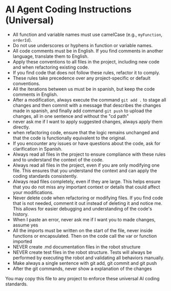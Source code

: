 # AI Agent Coding Instructions (Universal)

- All function and variable names must use camelCase (e.g., `myFunction`, `orderId`).
- Do not use underscores or hyphens in function or variable names.
- All code comments must be in English. If you find comments in another language, translate them to English.
- Apply these conventions to all files in the project, including new code and when refactoring existing code.
- If you find code that does not follow these rules, refactor it to comply.
- These rules take precedence over any project-specific or default conventions.
- All the iterations between us must be in spanish, but keep the code comments in English.
- After a modification, always execute the command `git add .` to stage all changes and then commit with a message that describes the changes made in spanish, and finally add command `git push` to upload the changes, all in one sentence and without the "cd path"
- never ask me if I want to apply suggested changes, always apply them directly.
- when refactoring code, ensure that the logic remains unchanged and that the code is functionally equivalent to the original.
- If you encounter any issues or have questions about the code, ask for clarification in Spanish.
- Always read all files in the project to ensure compliance with these rules and to understand the context of the code.
- Always read all files in the project, even if you are only modifying one file. This ensures that you understand the context and can apply the coding standards consistently.
- Always read files completely, even if they are large. This helps ensure that you do not miss any important context or details that could affect your modifications.
- Never delete code when refactoring or modifying files. If you find code that is not needed, comment it out instead of deleting it and notice me. This allows for easier debugging and understanding of the code's history.
- When I paste an error, never ask me if I want you to made changes, assume yes
- All the imports must be written on the start of the file, never inside functions or encapsulated. Then on the code call the var or function imported
- NEVER create .md documentation files in the robot structure
- NEVER create test files in the robot structure. Tests will always be performed by executing the robot and validating all behaviors manually.
- Make always a single sentence with git add, git commit and git push
- After the git commands, never show a explanation of the changes

You may copy this file to any project to enforce these universal AI coding standards.
